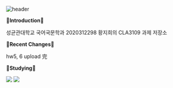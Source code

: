 
![header](https://capsule-render.vercel.app/api?type=Cylinder&color=auto&customColorList=6&height=300&section=header&text=Hello%20Applepops&fontSize=80&animation=blink)

  

  
  :apple:**Introduction**:apple:
  
  성균관대학교 국어국문학과 2020312298 황지희의 CLA3109 과제 저장소  
  
  
  :green_apple:**Recent Changes**:green_apple:
  
  hw5, 6 upload 完

  
  
  :lemon:**Studying**:lemon:
  
 <img src="https://img.shields.io/badge/Python-3776AB?style=flat&logo=Python&logoColor=white"/> <img src="https://img.shields.io/badge/C-A8B9CC?style=flat&logo=C&logoColor=white"/>
